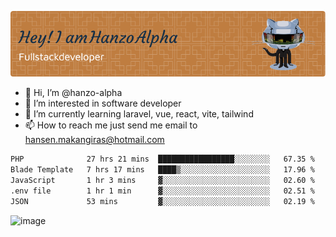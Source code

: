 ![Header](./github-header-image.png)

- 👋 Hi, I’m @hanzo-alpha
- 👀 I’m interested in software developer
- 🌱 I’m currently learning laravel, vue, react, vite, tailwind
- 📫 How to reach me just send me email to hansen.makangiras@hotmail.com 

<!---
hanzo-alpha/hanzo-alpha is a ✨ special ✨ repository because its `README.md` (this file) appears on your GitHub profile.
You can click the Preview link to take a look at your changes.
--->

<!--START_SECTION:waka-->

```txt
PHP              27 hrs 21 mins  █████████████████░░░░░░░░   67.35 %
Blade Template   7 hrs 17 mins   ████▒░░░░░░░░░░░░░░░░░░░░   17.96 %
JavaScript       1 hr 3 mins     ▓░░░░░░░░░░░░░░░░░░░░░░░░   02.60 %
.env file        1 hr 1 min      ▓░░░░░░░░░░░░░░░░░░░░░░░░   02.51 %
JSON             53 mins         ▓░░░░░░░░░░░░░░░░░░░░░░░░   02.19 %
```

<!--END_SECTION:waka-->

![image](https://github.com/hanzo-alpha/hanzo-alpha/assets/111342797/c4bd2977-6123-4017-8652-6e166259b484)

